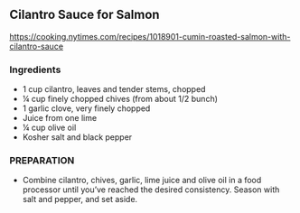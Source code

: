 ## Cilantro Sauce for Salmon
<https://cooking.nytimes.com/recipes/1018901-cumin-roasted-salmon-with-cilantro-sauce>

### Ingredients

- 1 cup cilantro, leaves and tender stems, chopped
- ¼ cup finely chopped chives (from about 1/2 bunch)
- 1 garlic clove, very finely chopped
- Juice from one lime
- ¼ cup olive oil
- Kosher salt and black pepper

### PREPARATION

- Combine cilantro, chives, garlic, lime juice and olive oil in a food processor until you’ve reached the desired consistency. Season with salt and pepper, and set aside.
